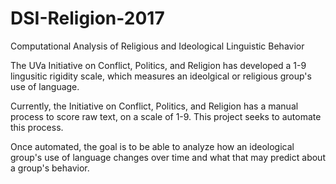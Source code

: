 # DSI-Religion-2017
Computational Analysis of Religious and Ideological Linguistic Behavior

The UVa Initiative on Conflict, Politics, and Religion has developed a 1-9 lingusitic rigidity scale, which measures an ideolgical or religious group's use of language.

Currently, the Initiative on Conflict, Politics, and Religion has a manual process to score raw text, on a scale of 1-9. This project seeks to automate this process.

Once automated, the goal is to be able to analyze how an ideological group's use of language changes over time and what that may predict about a group's behavior.
